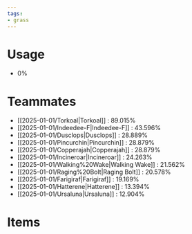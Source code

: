 ```yaml
---
tags:
- grass
---
```

# Usage
- 0%
# Teammates
- [[2025-01-01/Torkoal|Torkoal]] : 89.015%
- [[2025-01-01/Indeedee-F|Indeedee-F]] : 43.596%
- [[2025-01-01/Dusclops|Dusclops]] : 28.889%
- [[2025-01-01/Pincurchin|Pincurchin]] : 28.879%
- [[2025-01-01/Copperajah|Copperajah]] : 28.879%
- [[2025-01-01/Incineroar|Incineroar]] : 24.263%
- [[2025-01-01/Walking%20Wake|Walking Wake]] : 21.562%
- [[2025-01-01/Raging%20Bolt|Raging Bolt]] : 20.578%
- [[2025-01-01/Farigiraf|Farigiraf]] : 19.169%
- [[2025-01-01/Hatterene|Hatterene]] : 13.394%
- [[2025-01-01/Ursaluna|Ursaluna]] : 12.904%
# Items
